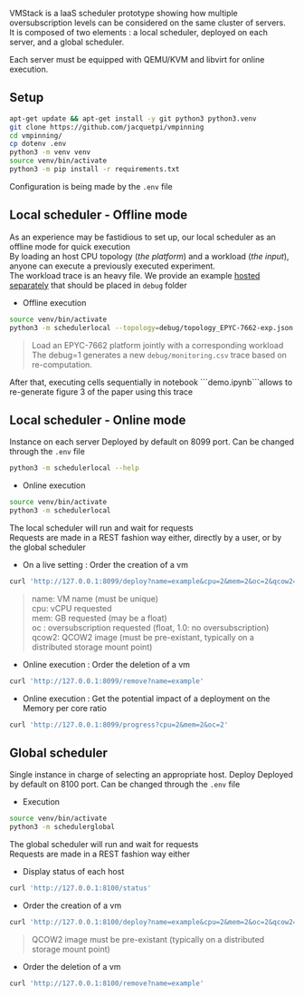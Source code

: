VMStack is a IaaS scheduler prototype showing how multiple oversubscription levels can be considered on the same cluster of servers.  
It is composed of two elements : a local scheduler, deployed on each server, and a global scheduler.

Each server must be equipped with QEMU/KVM and libvirt for online execution.

## Setup

```bash
apt-get update && apt-get install -y git python3 python3.venv
git clone https://github.com/jacquetpi/vmpinning
cd vmpinning/
cp dotenv .env
python3 -m venv venv
source venv/bin/activate
python3 -m pip install -r requirements.txt
```

Configuration is being made by the ```.env``` file

## Local scheduler - Offline mode

As an experience may be fastidious to set up, our local scheduler as an offline mode for quick execution  
By loading an host CPU topology (*the platform*) and a workload (*the input*), anyone can execute a previously executed experiment.  
The workload trace is an heavy file. We provide an example [hosted separately](https://drive.google.com/u/0/uc?id=18qy-4yKRAOS8s_REyPpFp8uUmpkrcakZ&export=download) that should be placed in ```debug``` folder

- Offline execution 
```bash
source venv/bin/activate
python3 -m schedulerlocal --topology=debug/topology_EPYC-7662-exp.json --load=debug/monitoring-EPYC7662-ocall.csv --debug=1
```
> Load an EPYC-7662 platform jointly with a corresponding workload  
> The debug=1 generates a new ```debug/monitoring.csv``` trace based on re-computation. 

After that, executing cells sequentially in notebook ```demo.ipynb``̀  allows to re-generate figure 3 of the paper using this trace

## Local scheduler - Online mode

Instance on each server
Deployed by default on 8099 port. Can be changed through the ```.env``` file

```bash
python3 -m schedulerlocal --help
```

- Online execution
```bash
source venv/bin/activate
python3 -m schedulerlocal
```

The local scheduler will run and wait for requests  
Requests are made in a REST fashion way either, directly by a user, or by the global scheduler

- On a live setting : Order the creation of a vm
```bash
curl 'http://127.0.0.1:8099/deploy?name=example&cpu=2&mem=2&oc=2&qcow2=/var/lib/libvirt/images/hello.qcow2'
```
> name: VM name (must be unique)  
> cpu: vCPU requested  
> mem: GB requested (may be a float)  
> oc : oversubscription requested (float, 1.0: no oversubscription)  
> qcow2: QCOW2 image (must be pre-existant, typically on a distributed storage mount point)

- Online execution : Order the deletion of a vm
```bash
curl 'http://127.0.0.1:8099/remove?name=example'
```

- Online execution : Get the potential impact of a deployment on the Memory per core ratio
```bash
curl 'http://127.0.0.1:8099/progress?cpu=2&mem=2&oc=2'
```

## Global scheduler

Single instance in charge of selecting an appropriate host. Deploy
Deployed by default on 8100 port. Can be changed through the ```.env``` file

- Execution
```bash
source venv/bin/activate
python3 -m schedulerglobal
```
The global scheduler will run and wait for requests  
Requests are made in a REST fashion way either

- Display status of each host
```bash
curl 'http://127.0.0.1:8100/status'
```

-  Order the creation of a vm
```bash
curl 'http://127.0.0.1:8100/deploy?name=example&cpu=2&mem=2&oc=2&qcow2=/var/lib/libvirt/images/hello.qcow2'
```
>QCOW2 image must be pre-existant (typically on a distributed storage mount point)

- Order the deletion of a vm
```bash
curl 'http://127.0.0.1:8100/remove?name=example'
```